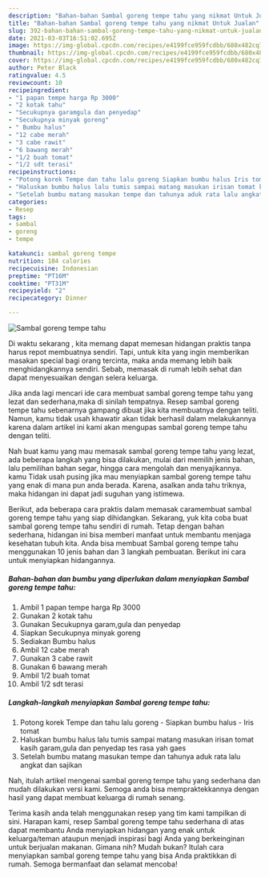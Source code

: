 ```yaml
---
description: "Bahan-bahan Sambal goreng tempe tahu yang nikmat Untuk Jualan"
title: "Bahan-bahan Sambal goreng tempe tahu yang nikmat Untuk Jualan"
slug: 392-bahan-bahan-sambal-goreng-tempe-tahu-yang-nikmat-untuk-jualan
date: 2021-03-03T16:51:02.695Z
image: https://img-global.cpcdn.com/recipes/e4199fce959fcdbb/680x482cq70/sambal-goreng-tempe-tahu-foto-resep-utama.jpg
thumbnail: https://img-global.cpcdn.com/recipes/e4199fce959fcdbb/680x482cq70/sambal-goreng-tempe-tahu-foto-resep-utama.jpg
cover: https://img-global.cpcdn.com/recipes/e4199fce959fcdbb/680x482cq70/sambal-goreng-tempe-tahu-foto-resep-utama.jpg
author: Peter Black
ratingvalue: 4.5
reviewcount: 10
recipeingredient:
- "1 papan tempe harga Rp 3000"
- "2 kotak tahu"
- "Secukupnya garamgula dan penyedap"
- "Secukupnya minyak goreng"
- " Bumbu halus"
- "12 cabe merah"
- "3 cabe rawit"
- "6 bawang merah"
- "1/2 buah tomat"
- "1/2 sdt terasi"
recipeinstructions:
- "Potong korek Tempe dan tahu lalu goreng Siapkan bumbu halus Iris tomat"
- "Haluskan bumbu halus lalu tumis sampai matang masukan irisan tomat kasih garam,gula dan penyedap tes rasa yah gaes"
- "Setelah bumbu matang masukan tempe dan tahunya aduk rata lalu angkat dan sajikan"
categories:
- Resep
tags:
- sambal
- goreng
- tempe

katakunci: sambal goreng tempe 
nutrition: 184 calories
recipecuisine: Indonesian
preptime: "PT16M"
cooktime: "PT31M"
recipeyield: "2"
recipecategory: Dinner

---
```



![Sambal goreng tempe tahu](https://img-global.cpcdn.com/recipes/e4199fce959fcdbb/680x482cq70/sambal-goreng-tempe-tahu-foto-resep-utama.jpg)

Di waktu  sekarang , kita memang dapat memesan hidangan praktis tanpa harus repot membuatnya sendiri. Tapi, untuk kita yang ingin memberikan masakan special bagi orang tercinta, maka anda memang lebih baik menghidangkannya sendiri. Sebab, memasak di rumah lebih sehat dan dapat menyesuaikan dengan selera keluarga.

Jika anda lagi mencari ide cara membuat sambal goreng tempe tahu yang lezat dan sederhana,maka di sinilah tempatnya. Resep sambal goreng tempe tahu  sebenarnya gampang dibuat jika kita membuatnya dengan teliti. Namun, kamu tidak usah khawatir akan tidak berhasil dalam melakukannya 
karena dalam artikel ini kami akan mengupas sambal goreng tempe tahu dengan teliti.  



Nah buat kamu yang mau memasak sambal goreng tempe tahu yang lezat, ada beberapa langkah yang bisa dilakukan, mulai dari memilih jenis bahan, lalu pemilihan bahan segar, hingga cara mengolah dan menyajikannya. kamu Tidak usah pusing jika mau menyiapkan sambal goreng tempe tahu yang enak di mana pun anda berada. Karena, asalkan anda  tahu triknya, maka hidangan ini dapat jadi suguhan yang istimewa.

Berikut, ada beberapa cara praktis  dalam memasak caramembuat sambal goreng tempe tahu yang siap dihidangkan. Sekarang, yuk kita coba buat sambal goreng tempe tahu sendiri di rumah. Tetap dengan bahan sederhana, hidangan ini bisa memberi manfaat untuk membantu menjaga kesehatan tubuh kita. Anda bisa membuat Sambal goreng tempe tahu menggunakan 10 jenis bahan dan 3 langkah pembuatan. Berikut ini cara untuk menyiapkan hidangannya.

<!--inarticleads1-->

##### Bahan-bahan dan bumbu yang diperlukan dalam menyiapkan Sambal goreng tempe tahu:

1. Ambil 1 papan tempe harga Rp 3000
1. Gunakan 2 kotak tahu
1. Gunakan Secukupnya garam,gula dan penyedap
1. Siapkan Secukupnya minyak goreng
1. Sediakan  Bumbu halus
1. Ambil 12 cabe merah
1. Gunakan 3 cabe rawit
1. Gunakan 6 bawang merah
1. Ambil 1/2 buah tomat
1. Ambil 1/2 sdt terasi




<!--inarticleads2-->

##### Langkah-langkah menyiapkan Sambal goreng tempe tahu:

1. Potong korek Tempe dan tahu lalu goreng - Siapkan bumbu halus - Iris tomat
1. Haluskan bumbu halus lalu tumis sampai matang masukan irisan tomat kasih garam,gula dan penyedap tes rasa yah gaes
1. Setelah bumbu matang masukan tempe dan tahunya aduk rata lalu angkat dan sajikan




Nah, itulah artikel mengenai  sambal goreng tempe tahu  yang sederhana dan mudah dilakukan versi kami. Semoga anda bisa mempraktekkannya dengan hasil yang dapat membuat keluarga di rumah senang. 

Terima kasih anda telah menggunakan resep yang tim kami tampilkan di sini. Harapan kami, resep  Sambal goreng tempe tahu sederhana di atas dapat membantu Anda menyiapkan hidangan yang enak untuk keluarga/teman ataupun menjadi inspirasi bagi Anda yang berkeinginan untuk berjualan makanan. Gimana nih? Mudah bukan? Itulah cara menyiapkan sambal goreng tempe tahu yang bisa Anda praktikkan di rumah. Semoga bermanfaat dan selamat mencoba!

